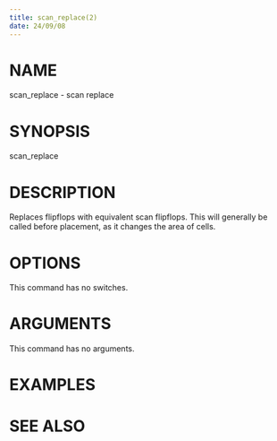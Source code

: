 ```yaml
---
title: scan_replace(2)
date: 24/09/08
---
```


# NAME

scan_replace - scan replace

# SYNOPSIS

scan_replace


# DESCRIPTION

Replaces flipflops with equivalent scan flipflops. This will generally be called before
placement, as it changes the area of cells.

# OPTIONS

This command has no switches.

# ARGUMENTS

This command has no arguments.

# EXAMPLES

# SEE ALSO
